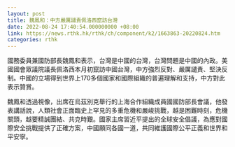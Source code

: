 ```yaml
---
layout: post
title: 魏鳳和：中方嚴厲譴責佩洛西竄訪台灣
date: 2022-08-24 17:40:54.000000000 +08:00
link: https://news.rthk.hk/rthk/ch/component/k2/1663863-20220824.htm
categories: rthk
---
```


國務委員兼國防部長魏鳳和表示，台灣是中國的台灣，台灣問題是中國的內政。美國國會眾議院議長佩洛西本月初竄訪中國台灣，中方強烈反對、嚴厲譴責、堅決反制。中國的立場得到世界上170多個國家和國際組織的普遍理解和支持，中方對此表示贊賞。 

魏鳳和透過視像，出席在烏茲別克舉行的上海合作組織成員國國防部長會議，他發表講話說，人類社會正面臨史上罕見的多重危機和嚴峻挑戰，越是困難時刻，危機關頭，越要精誠團結、共克時艱。國家主席習近平提出的全球安全倡議，為應對國際安全挑戰提供了正確方案，中國願同各國一道，共同維護國際公平正義和世界和平安寧。
